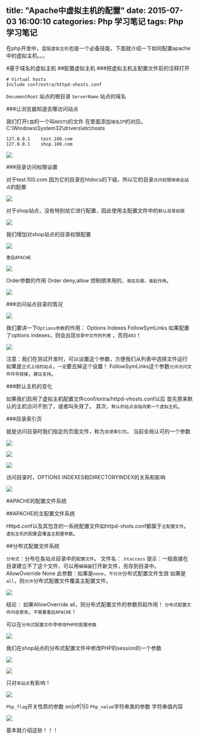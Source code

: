 title: "Apache中虚拟主机的配置"
date: 2015-07-03 16:00:10
categories: Php 学习笔记
tags: Php 学习笔记
---
在php开发中，会`配虚拟主机`也是一个必备技能，下面就介绍一下如何配置apache中的虚拟主机。。。
<!--more-->
#基于域名的虚拟主机
##配置虚拟主机
###把虚拟主机主配置文件前的注释打开

```
# Virtual hosts
Include conf/extra/httpd-vhosts.conf
```

`DocumentRoot` 站点的根目录
`ServerName` 站点的域名

###让浏览器知道去哪访问站点

我们打开`C盘`的一个叫`HOSTS`的文件
在里面添加`域名IP`的对应。
C:\Windows\System32\drivers\etc\hosts

```
127.0.0.1    test.100.com
127.0.0.1    shop.100.com
```

![](/images/virtualhost/01.png)

###目录访问权限设置

对于test.100.com
因为它的目录在htdocs的下级，所以它的目录`访问权限继承此站点`的配置

![](/images/virtualhost/02.png)

对于shop站点，没有特别给它进行配置，因此使用主配置文件中的`默认目录权限`

![](/images/virtualhost/03.png)

我们增加对shop站点的目录权限配置

![](/images/virtualhost/04.png)

`重启APACHE`

![](/images/virtualhost/20.png)

Order参数的作用
Order deny,allow
控制顺序用的，`谁在后面，谁起作用`。

![](/images/virtualhost/05.png)

###访问站点目录的情况

![](/images/virtualhost/06.png)

我们要讲一下`Options参数`的作用：
Options Indexes FollowSymLinks
如果配置了options indexes，则会出现`目录中文件的列表`
，否则`403`！

![](/images/virtualhost/07.png)

注意：我们在测试开发时，可以设置这个参数，方便我们从列表中选择文件运行
	如果是`正式上线的站点`，`一定`要去掉这个设置！
FollowSymLinks这个参数`允许访问文件符号链接`，`建议支持`。

###默认主机的变化

如果我们启用了虚拟主机配置文件conf/extra/httpd-vhosts.conf以后
首先原来默认的主机访问不到了，或者叫失效了。
其次，`默认的站点会指向第一个虚拟主机`。

###目录索引页

就是访问目录时我们指定的页面文件，称为`目录索引页`。
当前全局认可的一个参数

![](/images/virtualhost/08.png)

![](/images/virtualhost/09.png)

![](/images/virtualhost/10.png)

访问目录时，OPTIONS INDEXES和DIRECTORYINDEX的关系和影响

![](/images/virtualhost/11.png)

#APACHE的配置文件系统

##APACHE的主配置文件系统

Httpd.conf以及其包含的一系统配置文件如httpd-vhots.conf都属于`主配置文件`。
`虚拟主机的配置`会`覆盖主配置参数`。

##分布式配置文件系统

`分布式`：分布在各站点目录中的`配置文件`。
文件名：`.htaccess`
提示：一般直接在目录建立不了这个文件，可以用`编辑器`打开新文件，另存到目录中。
    AllowOverride None
此参数：如果是`none`，`不允许`分布式配置文件生效
		如果是`all`，则`允许`分布式配置文件覆盖主配置文件。

![](/images/virtualhost/12.png)	

结论：
如果AllowOverride all，则分布式配置文件的参数将起作用！
`分布式配置文件内容更改`，`不需要重启APACHE`！

可以在`分布式配置文件`中`修改PHP的配置参数`

![](/images/virtualhost/13.png)

我们在shop站点的分布式配置文件中修改PHP的session的一个参数	

![](/images/virtualhost/14.png)	

![](/images/virtualhost/15.png)

只对`本站点`有影响！

![](/images/virtualhost/16.png)

`Php_flag`开关性质的参数 on|off|1|0
`Php_value`字符串类的参数 字符串值内容

![](/images/virtualhost/17.png)

基本就介绍这些！！！
